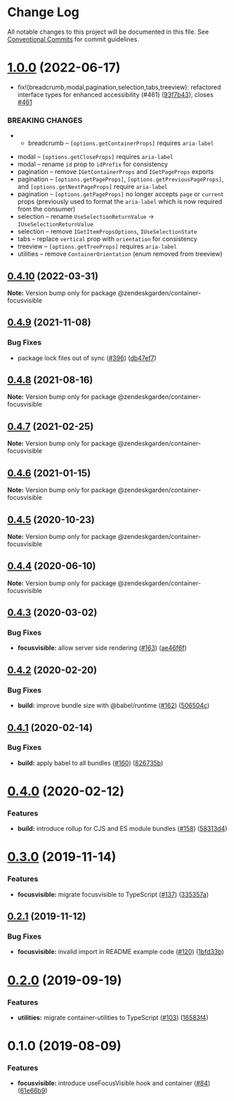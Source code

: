 # Change Log

All notable changes to this project will be documented in this file.
See [Conventional Commits](https://conventionalcommits.org) for commit guidelines.

# [1.0.0](https://github.com/zendeskgarden/react-containers/compare/@zendeskgarden/container-focusvisible@0.4.10...@zendeskgarden/container-focusvisible@1.0.0) (2022-06-17)


* fix!(breadcrumb,modal,pagination,selection,tabs,treeview): refactored interface types for enhanced accessibility (#461) ([93f7b43](https://github.com/zendeskgarden/react-containers/commit/93f7b43485d22f2e88bc604c528849ef0b7bb556)), closes [#461](https://github.com/zendeskgarden/react-containers/issues/461)


### BREAKING CHANGES

* - breadcrumb – `[options.getContainerProps]` requires `aria-label`
- modal – `[options.getCloseProps]` requires `aria-label`
- modal – rename `id` prop to `idPrefix` for consistency
- pagination – remove `IGetContainerProps` and `IGetPageProps` exports
- pagination – `[options.getPageProps]`, `[options.getPreviousPageProps]`, and `[options.getNextPageProps]` require `aria-label`
- pagination – `[options.getPageProps]` no longer accepts `page` or `current` props (previously used to format the `aria-label` which is now required from the consumer)
- selection – rename `UseSelectionReturnValue` -> `IUseSelectionReturnValue`
- selection – remove `IGetItemPropsOptions`, `IUseSelectionState`
- tabs – replace `vertical` prop with `orientation` for consistency
- treeview – `[options.getTreeProps]` requires `aria-label`
- utilities – remove `ContainerOrientation` (enum removed from treeview)





## [0.4.10](https://github.com/zendeskgarden/react-containers/compare/@zendeskgarden/container-focusvisible@0.4.9...@zendeskgarden/container-focusvisible@0.4.10) (2022-03-31)

**Note:** Version bump only for package @zendeskgarden/container-focusvisible





## [0.4.9](https://github.com/zendeskgarden/react-containers/compare/@zendeskgarden/container-focusvisible@0.4.8...@zendeskgarden/container-focusvisible@0.4.9) (2021-11-08)


### Bug Fixes

* package lock files out of sync ([#396](https://github.com/zendeskgarden/react-containers/issues/396)) ([db47ef7](https://github.com/zendeskgarden/react-containers/commit/db47ef7e099977a015b8d545bff8be74efc027be))





## [0.4.8](https://github.com/zendeskgarden/react-containers/compare/@zendeskgarden/container-focusvisible@0.4.7...@zendeskgarden/container-focusvisible@0.4.8) (2021-08-16)

**Note:** Version bump only for package @zendeskgarden/container-focusvisible





## [0.4.7](https://github.com/zendeskgarden/react-containers/compare/@zendeskgarden/container-focusvisible@0.4.6...@zendeskgarden/container-focusvisible@0.4.7) (2021-02-25)

**Note:** Version bump only for package @zendeskgarden/container-focusvisible





## [0.4.6](https://github.com/zendeskgarden/react-containers/compare/@zendeskgarden/container-focusvisible@0.4.5...@zendeskgarden/container-focusvisible@0.4.6) (2021-01-15)

**Note:** Version bump only for package @zendeskgarden/container-focusvisible





## [0.4.5](https://github.com/zendeskgarden/react-containers/compare/@zendeskgarden/container-focusvisible@0.4.4...@zendeskgarden/container-focusvisible@0.4.5) (2020-10-23)

**Note:** Version bump only for package @zendeskgarden/container-focusvisible





## [0.4.4](https://github.com/zendeskgarden/react-containers/compare/@zendeskgarden/container-focusvisible@0.4.3...@zendeskgarden/container-focusvisible@0.4.4) (2020-06-10)

**Note:** Version bump only for package @zendeskgarden/container-focusvisible





## [0.4.3](https://github.com/zendeskgarden/react-containers/compare/@zendeskgarden/container-focusvisible@0.4.2...@zendeskgarden/container-focusvisible@0.4.3) (2020-03-02)


### Bug Fixes

* **focusvisible:** allow server side rendering ([#163](https://github.com/zendeskgarden/react-containers/issues/163)) ([ae46f6f](https://github.com/zendeskgarden/react-containers/commit/ae46f6f3ddfbd601b209d7ec6d0e8a7a481fea46))





## [0.4.2](https://github.com/zendeskgarden/react-containers/compare/@zendeskgarden/container-focusvisible@0.4.1...@zendeskgarden/container-focusvisible@0.4.2) (2020-02-20)


### Bug Fixes

* **build:** improve bundle size with @babel/runtime ([#162](https://github.com/zendeskgarden/react-containers/issues/162)) ([506504c](https://github.com/zendeskgarden/react-containers/commit/506504c840795f34e420b016b94cef10440a30cb))





## [0.4.1](https://github.com/zendeskgarden/react-containers/compare/@zendeskgarden/container-focusvisible@0.4.0...@zendeskgarden/container-focusvisible@0.4.1) (2020-02-14)


### Bug Fixes

* **build:** apply babel to all bundles ([#160](https://github.com/zendeskgarden/react-containers/issues/160)) ([826735b](https://github.com/zendeskgarden/react-containers/commit/826735bba881d5247b423ffb61cf9643c6599d16))





# [0.4.0](https://github.com/zendeskgarden/react-containers/compare/@zendeskgarden/container-focusvisible@0.3.0...@zendeskgarden/container-focusvisible@0.4.0) (2020-02-12)


### Features

* **build:** introduce rollup for CJS and ES module bundles ([#158](https://github.com/zendeskgarden/react-containers/issues/158)) ([58313d4](https://github.com/zendeskgarden/react-containers/commit/58313d486e3bfa023e2c9d090149d7ec358d0cd0))





# [0.3.0](https://github.com/zendeskgarden/react-containers/compare/@zendeskgarden/container-focusvisible@0.2.1...@zendeskgarden/container-focusvisible@0.3.0) (2019-11-14)


### Features

* **focusvisible:** migrate focusvisible to TypeScript ([#137](https://github.com/zendeskgarden/react-containers/issues/137)) ([335357a](https://github.com/zendeskgarden/react-containers/commit/335357aebca08c43841f82d8d87a7a329fcb13ad))





## [0.2.1](https://github.com/zendeskgarden/react-containers/compare/@zendeskgarden/container-focusvisible@0.2.0...@zendeskgarden/container-focusvisible@0.2.1) (2019-11-12)


### Bug Fixes

* **focusvisible:** invalid import in README example code ([#120](https://github.com/zendeskgarden/react-containers/issues/120)) ([1bfd33b](https://github.com/zendeskgarden/react-containers/commit/1bfd33bc9271317462aef8a4ba5574aa8522a083))





# [0.2.0](https://github.com/zendeskgarden/react-containers/compare/@zendeskgarden/container-focusvisible@0.1.0...@zendeskgarden/container-focusvisible@0.2.0) (2019-09-19)


### Features

* **utilities:** migrate container-utilities to TypeScript ([#103](https://github.com/zendeskgarden/react-containers/issues/103)) ([16583f4](https://github.com/zendeskgarden/react-containers/commit/16583f4))





# 0.1.0 (2019-08-09)


### Features

* **focusvisible:** introduce useFocusVisible hook and container ([#84](https://github.com/zendeskgarden/react-containers/issues/84)) ([61e66b9](https://github.com/zendeskgarden/react-containers/commit/61e66b9))
